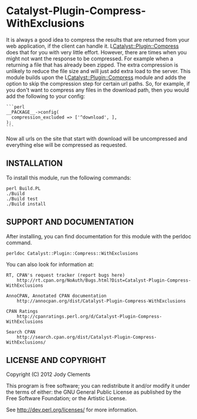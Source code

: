 Catalyst-Plugin-Compress-WithExclusions
=======================================

It is always a good idea to compress the results that are returned from
your web application, if the client can handle it. L<Catalyst::Plugin::Compress>
does that for you with very little effort. However, there are times when you might
not want the response to be compressed. For example when a returning a file that has
already been zipped. The extra compression is unlikely to reduce the file size and
will just add extra load to the server. This module builds upon the
L<Catalyst::Plugin::Compress> module and adds the option to skip the compression step
for certain url paths. So, for example, if you don't want to compress any files in the
download path, then you would add the following to your config:

    ```perl    
    __PACKAGE__->config(
      compression_excluded => ['^download', ],
    );
    ```

Now all urls on the site that start with download will be uncompressed and everything
else will be compressed as requested.


INSTALLATION
------------

To install this module, run the following commands:

	perl Build.PL
	./Build
	./Build test
	./Build install

SUPPORT AND DOCUMENTATION
-------------------------

After installing, you can find documentation for this module with the
perldoc command.

    perldoc Catalyst::Plugin::Compress::WithExclusions

You can also look for information at:

    RT, CPAN's request tracker (report bugs here)
        http://rt.cpan.org/NoAuth/Bugs.html?Dist=Catalyst-Plugin-Compress-WithExclusions

    AnnoCPAN, Annotated CPAN documentation
        http://annocpan.org/dist/Catalyst-Plugin-Compress-WithExclusions

    CPAN Ratings
        http://cpanratings.perl.org/d/Catalyst-Plugin-Compress-WithExclusions

    Search CPAN
        http://search.cpan.org/dist/Catalyst-Plugin-Compress-WithExclusions/


LICENSE AND COPYRIGHT
---------------------

Copyright (C) 2012 Jody Clements

This program is free software; you can redistribute it and/or modify it
under the terms of either: the GNU General Public License as published
by the Free Software Foundation; or the Artistic License.

See http://dev.perl.org/licenses/ for more information.


